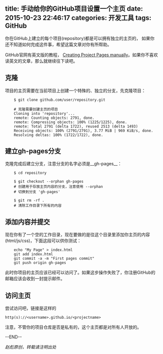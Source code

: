 title: 手动给你的GitHub项目设置一个主页
date: 2015-10-23 22:46:17
categories: 开发工具
tags: GitHub
---

你在GitHub上建立的每个项目(repository)都是可以拥有独立的主页的， 如果你还不知道如何完成这件事，希望这篇文章对你有所帮助。

<!--more-->

GitHub官网有英文版的教程， [Creating Project Pages manually](https://help.github.com/articles/creating-project-pages-manually/)。如果你不喜欢读英文的文章，那么就继续往下读吧。



## 克隆
项目的主页需要在当前项目上创建一个特殊的、独立的分支，先克隆项目：

```shell
    $ git clone github.com/user/repository.git

    # 克隆需要创建主页的项目
    Cloning into 'repository'...
    remote: Counting objects: 2791, done.
    remote: Compressing objects: 100% (1225/1225), done.
    remote: Total 2791 (delta 1722), reused 2513 (delta 1493)
    Receiving objects: 100% (2791/2791), 3.77 MiB | 969 KiB/s, done.
    Resolving deltas: 100% (1722/1722), done.
```

## 建立gh-pages分支
克隆完成后建立分支，注意分支的名字必须是__gh-pages__：

```shell
    $ cd repository

    $ git checkout --orphan gh-pages
    # 创建用于存放主页内容的分支，注意使用 --orphan
    # 切换到分支 'gh-pages'

    $ git rm -rf .
    # 清除工作目录下所有的内容
```

## 添加内容并提交
现在你有了一个空的工作目录，现在要做的是往这个目录里添加你主页的内容(html/js/css)，下面这段可以供你测试：
```shell
    echo "My Page" > index.html
    git add index.html
    git commit -a -m "First pages commit"
    git push origin gh-pages
```

此时你项目的主页应该已经可以访问了。如果这步操作失败了，你注册GitHub的邮箱应该会收到一封提示邮件。

## 访问主页
尝试访问吧，链接是这样的
```shell
http(s)://<username>.github.io/<projectname>
```
注意，不管你的项目仓库是否是私有的，这个主页都是对所有人开放的。


--END--

_赵彪原创，转载请注明出处_









